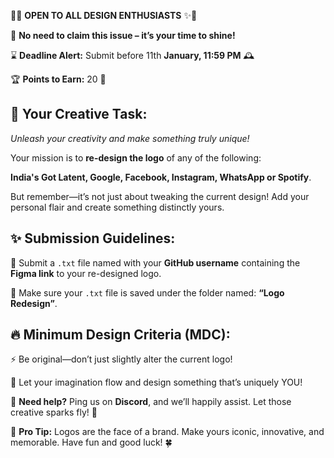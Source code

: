 🎨✨ **OPEN TO ALL DESIGN ENTHUSIASTS** ✨🎨

📢 **No need to claim this issue – it’s your time to shine!**

⌛ **Deadline Alert:** Submit before 11th **January, 11:59 PM** 🕰️

🏆 **Points to Earn:** 20 🌟

## **🌟 Your Creative Task:**

*Unleash your creativity and make something truly unique!*

Your mission is to **re-design the logo** of any of the following:

**India's Got Latent, Google, Facebook, Instagram, WhatsApp or Spotify**.

But remember—it’s not just about tweaking the current design! Add your personal flair and create something distinctly yours.

## **✨ Submission Guidelines:**

📁 Submit a `.txt` file named with your **GitHub username** containing the **Figma link** to your re-designed logo.

📂 Make sure your `.txt` file is saved under the folder named: **“Logo Redesign”**.

## **🔥 Minimum Design Criteria (MDC):**

⚡ Be original—don’t just slightly alter the current logo!

💭 Let your imagination flow and design something that’s uniquely YOU!

💬 **Need help?** Ping us on **Discord**, and we’ll happily assist. Let those creative sparks fly! 🚀

🎉 **Pro Tip:** Logos are the face of a brand. Make yours iconic, innovative, and memorable. Have fun and good luck! 🍀
